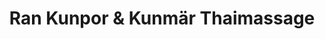 ---
title: "Ran Kunpor & Kunmär Thaimassage"
url: /reutlingen/ran-kunpor-und-kunmaer-thaimassage/
shop: Massage
---